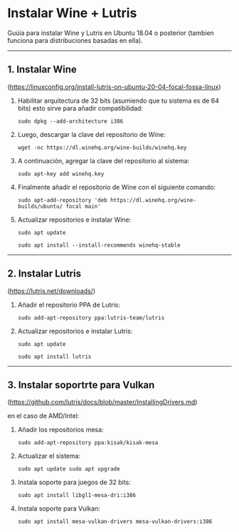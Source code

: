 # Instalar Wine + Lutris

Guúía para instalar Wine y Lutris en Ubuntu 18.04 o posterior (tambien funciona para distribuciones basadas en ella).

---

## 1. Instalar Wine

(https://linuxconfig.org/install-lutris-on-ubuntu-20-04-focal-fossa-linux)

1. Habilitar arquitectura de 32 bits (asumiendo que tu sistema es de 64 bits) esto sirve para añadir compatibilidad:

    ``
    sudo dpkg --add-architecture i386
    ``

2. Luego, descargar la clave del repositorio de Wine:

    ``
    wget -nc https://dl.winehq.org/wine-builds/winehq.key
    ``

3. A continuación, agregar la clave del repositorio al sistema:

    ``
    sudo apt-key add winehq.key
    ``

4. Finalmente añadir el repositorio de Wine con el siguiente comando:

    ``
    sudo apt-add-repository 'deb https://dl.winehq.org/wine-builds/ubuntu/ focal main'
    ``
5. Actualizar repositorios e instalar Wine:

    ``
    sudo apt update ``
    
    ``
    sudo apt install --install-recommends winehq-stable
    ``  

---

## 2. Instalar Lutris

(https://lutris.net/downloads/)

1. Añadir el repositorio PPA de Lutris:

    ``
    sudo add-apt-repository ppa:lutris-team/lutris
    ``

2. Actualizar repositorios e instalar Lutris:

    ``
    sudo apt update ``

    ``
    sudo apt install lutris
    ``

---

## 3. Instalar soportrte para Vulkan
(https://github.com/lutris/docs/blob/master/InstallingDrivers.md)

en el caso de AMD/Intel:

1. Añadir los repositorios mesa:

    ``
    sudo add-apt-repository ppa:kisak/kisak-mesa
    ``

2. Actualizar el sistema:

    ``
    sudo apt update
    sudo apt upgrade
    ``

3. Instala soporte para juegos de 32 bits:

    ``
    sudo apt install libgl1-mesa-dri:i386
    ``    

4. Instala soporte para Vulkan:

    ``
    sudo apt install mesa-vulkan-drivers mesa-vulkan-drivers:i386
    ``

